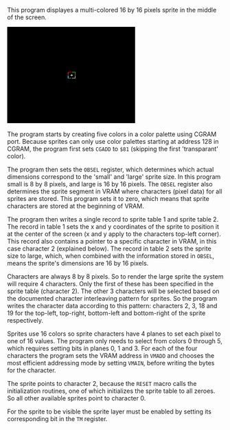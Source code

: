 This program displayes a multi-colored 16 by 16 pixels sprite in the middle of the screen.

![screenshot](screenshot.png?raw=true "sprite")

The program starts by creating five colors in a color palette using CGRAM port. Because sprites can only use color palettes starting at address 128 in CGRAM, the program first sets `CGADD` to `$81` (skipping the first 'transparant' color).

The program then sets the `OBSEL` register, which determines which actual dimensions correspond to the 'small' and 'large' sprite size. In this program small is 8 by 8 pixels, and large is 16 by 16 pixels. 
The `OBSEL` register also determines the sprite segment in VRAM where characters (pixel data) for all sprites are stored. This program sets it to zero, which means that sprite characters are stored at the beginning of VRAM.

The program then writes a single record to sprite table 1 and sprite table 2. The record in table 1 sets the x and y coordinates of the sprite to position it at the center of the screen (x and y apply to the characters top-left corner). This record also contains a pointer to a specific character in VRAM, in this case character 2 (explained below). 
The record in table 2 sets the sprite size to large, which, when combined with the information stored in `OBSEL`, means the sprite's dimensions are 16 by 16 pixels.

Characters are always 8 by 8 pixels. So to render the large sprite the system will require 4 characters. Only the first of these has been specified in the sprite table (character 2). The other 3 characters will be selected based on the documented character interleaving pattern for sprites. So the program writes the character data according to this pattern: characters 2, 3, 18 and 19 for the top-left, top-right, bottom-left and bottom-right of the sprite respectively.

Sprites use 16 colors so sprite characters have 4 planes to set each pixel to one of 16 values. The program only needs to select from colors 0 through 5, which requires setting bits in planes 0, 1 and 3. For each of the four characters the program sets the VRAM address in `VMADD` and chooses the most efficient addressing mode by setting `VMAIN`, before writing the bytes for the character.

The sprite points to character 2, because the `RESET` macro calls the initialization routines, one of which initializes the sprite table to all zeroes. So all other available sprites point to character 0.

For the sprite to be visible the sprite layer must be enabled by setting its corresponding bit in the `TM` register.

